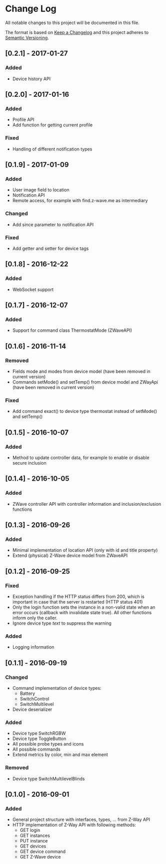 # Change Log
All notable changes to this project will be documented in this file.

The format is based on [Keep a Changelog](http://keepachangelog.com/)
and this project adheres to [Semantic Versioning](http://semver.org/).

## [0.2.1] - 2017-01-27
### Added
- Device history API

## [0.2.0] - 2017-01-16
### Added
- Profile API
- Add function for getting current profile

### Fixed
- Handling of different notification types

## [0.1.9] - 2017-01-09
### Added
- User image field to location
- Notification API
- Remote access, for example with find.z-wave.me as intermediary

### Changed
- Add since parameter to notification API

### Fixed
- Add getter and setter for device tags

## [0.1.8] - 2016-12-22
### Added
- WebSocket support

## [0.1.7] - 2016-12-07
### Added
- Support for command class ThermostatMode (ZWaveAPI)

## [0.1.6] - 2016-11-14
### Removed
- Fields mode and modes from device model (have been removed in current version)
- Commands setMode() and setTemp() from device model and ZWayApi (have been removed in current version)

### Fixed
- Add command exact() to device type thermostat instead of setMode() and setTemp()

## [0.1.5] - 2016-10-07
### Added
- Method to update controller data, for example to enable or disable secure inclusion

## [0.1.4] - 2016-10-05
### Added
- ZWave controller API with controller information and inclusion/exclusion functions

## [0.1.3] - 2016-09-26
### Added
- Minimal implementation of location API (only with id and title property)
- Extend (physical) Z-Wave device model from ZWaveAPI

## [0.1.2] - 2016-09-25
### Fixed
- Exception handling if the HTTP status differs from 200, which is important in case that the server is restarted (HTTP status 401)
- Only the login function sets the instance in a non-valid state when an error occurs (callback with invalidate state true). All other functions inform only the caller.
- Ignore device type *text* to suppress the warning

### Added
- Logging information

## [0.1.1] - 2016-09-19
### Changed
- Command implementation of device types:
    - Battery
    - SwitchControl
    - SwitchMultilevel
- Device deserializer

### Added
- Device type SwitchRGBW
- Device type ToggleButton
- All possible probe types and icons
- All possible commands
- Extend metrics by color, min and max element

### Removed
- Device type SwitchMultilevelBlinds

## [0.1.0] - 2016-09-01
### Added
- General project structure with interfaces, types, ... from Z-Way API
- HTTP implementation of Z-Way API with following methods:
    - GET login
    - GET instances
    - PUT instance
    - GET devices
    - GET device command
    - GET Z-Wave device
